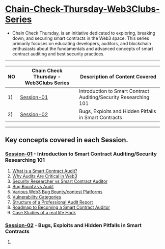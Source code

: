 # <ins>Chain-Check-Thursday-Web3Clubs-Series</ins> 

- Chain Check Thursday, is an initiative dedicated to exploring, breaking down, and securing smart contracts in the Web3 space. This series primarily focuses on educating developers, auditors, and blockchain enthusiasts about the fundamentals and advanced concepts of smart contract auditing and best security practices.
-----
NO| Chain Check Thursday - Web3Clubs Series      |    Description of Content Covered   |
--|----------------------------------------------|-------------------------------------|
1)| [Session-01](Chain_Check_Thursday_Session1/Session-1-Intro-to-Smart-Contract-Auditing.md) |Introduction to Smart Contract Auditing/Security Researching 101 |
2)| [Session-02](Chain_Check_Thursday_Session2/Session-2-BUgs-Exploits-HiddenPitfalls.md)|Bugs, Exploits and Hidden Pitfalls in Smart Contracts|
-----
## Key concepts covered in each Session.
### [Session-01](Chain_Check_Thursday_Session1/Session-1-Intro-to-Smart-Contract-Auditing.md) - Introduction to Smart Contract Auditing/Security Researching 101
1) [What is a Smart Contract Audit?](Chain_Check_Thursday_Session1/Session-1-Intro-to-Smart-Contract-Auditing.md#what-is-a-smart-contract-audit)
2) [Why Audits Are Critical in Web3](Chain_Check_Thursday_Session1/Session-1-Intro-to-Smart-Contract-Auditing.md#why-audits-are-critical-in-web3)
3) [Security Researcher vs Smart Contract Auditor](Chain_Check_Thursday_Session1/Session-1-Intro-to-Smart-Contract-Auditing.md#security-researcher-vs-smart-contract-auditor)
4) [Bug Bounty vs Audit](Chain_Check_Thursday_Session1/Session-1-Intro-to-Smart-Contract-Auditing.md#bug-bounty-vs-audit)
5) [Various Web3 Bug Bounty/contest Platforms](Chain_Check_Thursday_Session1/Session-1-Intro-to-Smart-Contract-Auditing.md#bug-bountycontest-platforms)
6) [Vulnerability Categories](Chain_Check_Thursday_Session1/Session-1-Intro-to-Smart-Contract-Auditing.md#vulnerability-categories)
7) [Structure of a Professional Audit Report](Chain_Check_Thursday_Session1/Session-1-Intro-to-Smart-Contract-Auditing.md#structure-of-a-professional-audit-report)
8) [Roadmap to Becoming a Smart Contract Auditor](Chain_Check_Thursday_Session1/Session-1-Intro-to-Smart-Contract-Auditing.md#roadmap-to-becoming-a-smart-contract-auditor)
9) [Case Studies of a real life Hack](Chain_Check_Thursday_Session1/Session-1-Intro-to-Smart-Contract-Auditing.md#case-studies)

### [Session-02](Chain_Check_Thursday_Session2/Session-2-BUgs-Exploits-HiddenPitfalls.md) - Bugs, Exploits and Hidden Pitfalls in Smart Contracts
1)

